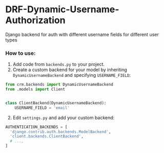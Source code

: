 # DRF-Dynamic-Username-Authorization
 Django backend for auth with different username fields for different user types


### How to use:
  1. Add code from `backends.py` to your project.
  2. Create a custom backend for your model 
  by inheriting `DynamicUsernameBackend`
  and specifying `USERNAME_FIELD`:
```py
from crm.backends import DynamicUsernameBackend
from .models import Client


class ClientBackend(DynamicUsernameBackend):
    USERNAME_FIELD = 'email'

```
  2. Edit `settings.py` and add your custom backend:
  ```py
AUTHENTICATION_BACKENDS = [
    'django.contrib.auth.backends.ModelBackend',
    'client.backends.ClientBackend',
    # ...,
]
```
